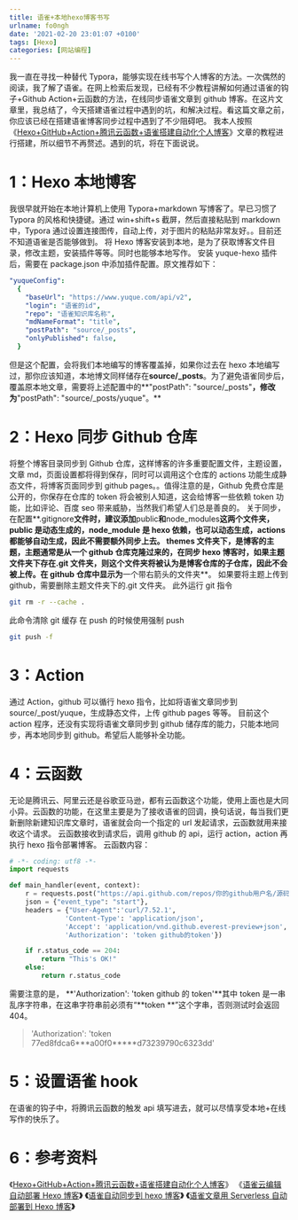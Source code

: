 ```yaml
---
title: 语雀+本地hexo博客书写
urlname: fo0ngh
date: '2021-02-20 23:01:07 +0100'
tags: [Hexo]
categories: [网站编程]
---
```


我一直在寻找一种替代 Typora，能够实现在线书写个人博客的方法。一次偶然的阅读，我了解了语雀。在网上检索后发现，已经有不少教程讲解如何通过语雀的钩子+Github Action+云函数的方法，在线同步语雀文章到 github 博客。在这片文章里，我总结了，今天搭建语雀过程中遇到的坑，和解决过程。看这篇文章之前，你应该已经在搭建语雀博客同步过程中遇到了不少阻碍吧。
我本人按照《[Hexo+GitHub+Action+腾讯云函数+语雀搭建自动化个人博客](https://www.kikohk.top/article/3899/)》文章的教程进行搭建，所以细节不再赘述。遇到的坑，将在下面说说。

# 1：Hexo 本地博客

我很早就开始在本地计算机上使用 Typora+markdown 写博客了。早已习惯了 Typora 的风格和快捷键。通过 win+shift+s 截屏，然后直接粘贴到 markdown 中，Typora 通过设置连接图传，自动上传，对于图片的粘贴非常友好。。目前还不知道语雀是否能够做到。
将 Hexo 博客安装到本地，是为了获取博客文件目录，修改主题，安装插件等等。同时也能够本地写作。
安装 yuque-hexo 插件后，需要在 package.json 中添加插件配置。原文推荐如下：

```yaml
"yuqueConfig":
  {
    "baseUrl": "https://www.yuque.com/api/v2",
    "login": "语雀的id",
    "repo": "语雀知识库名称",
    "mdNameFormat": "title",
    "postPath": "source/_posts",
    "onlyPublished": false,
  }
```

但是这个配置，会将我们本地编写的博客覆盖掉，如果你过去在 hexo 本地编写过，那你应该知道，本地博文同样储存在**source/\_posts**。为了避免语雀同步后，覆盖原本地文章，需要将上述配置中的**"postPath": "source/\_posts"**，修改为**"postPath": "source/\_posts/yuque"。**

# 2：Hexo 同步 Github 仓库

将整个博客目录同步到 Github 仓库，这样博客的许多重要配置文件，主题设置，文章 md，页面设置都将得到保存，同时可以调用这个仓库的 actions 功能生成静态文件，将博客页面同步到 github pages。。值得注意的是，Github 免费仓库是公开的，你保存在仓库的 token 将会被别人知道，这会给博客一些依赖 token 功能，比如评论、百度 seo 带来威胁，当然我们希望人们总是善良的。
关于同步，在配置**.gitignore**文件时，建议添加**public**和**node_modules**这两个文件夹，public 是动态生成的，node_module 是 hexo 依赖，也可以动态生成，actions 都能够自动生成，因此不需要额外同步上去。
themes 文件夹下，是博客的主题，主题通常是从一个 github 仓库克隆过来的，在同步 hexo 博客时，如果主题文件夹下存在.git 文件夹，则这个文件夹将被认为是博客仓库的子仓库，因此不会被上传。在 github 仓库中显示为**一个带右箭头的文件夹**。
如果要将主题上传到 github，需要删除主题文件夹下的.git 文件夹。
此外运行 git 指令

```bash
git rm -r --cache .
```

此命令清除 git 缓存
在 push 的时候使用强制 push

```bash
git push -f
```

# 3：Action

通过 Action，github 可以循行 hexo 指令，比如将语雀文章同步到 source/\_post/yuque，生成静态文件，上传 github pages 等等。
目前这个 action 程序，还没有实现将语雀文章同步到 github 储存库的能力，只能本地同步，再本地同步到 github。希望后人能够补全功能。

# 4：云函数

无论是腾讯云、阿里云还是谷歌亚马逊，都有云函数这个功能，使用上面也是大同小异。云函数的功能，在这里主要是为了接收语雀的回调，换句话说，每当我们更新删除新建知识库文章时，语雀就会向一个指定的 url 发起请求，云函数就用来接收这个请求。
云函数接收到请求后，调用 github 的 api，运行 action，action 再执行 hexo 指令部署博客。
云函数内容：

```python
# -*- coding: utf8 -*-
import requests

def main_handler(event, context):
    r = requests.post("https://api.github.com/repos/你的github用户名/源码仓库名/dispatches",
    json = {"event_type": "start"},
    headers = {"User-Agent":'curl/7.52.1',
              'Content-Type': 'application/json',
              'Accept': 'application/vnd.github.everest-preview+json',
              'Authorization': 'token github的token'})

    if r.status_code == 204:
        return "This's OK!"
    else:
        return r.status_code

```

需要注意的是， **'Authorization': 'token github 的 token'**其中 token 是一串乱序字符串，在这串字符串前必须有“**token **”这个字串，否则测试时会返回 404。

> 'Authorization': 'token 77ed8fdca6**\*a00f0\*\*\***d73239790c6323dd'

# 5：设置语雀 hook

在语雀的钩子中，将腾讯云函数的触发 api 填写进去，就可以尽情享受本地+在线写作的快乐了。

# 6：参考资料

《[Hexo+GitHub+Action+腾讯云函数+语雀搭建自动化个人博客](https://www.kikohk.top/article/3899/)》
《[语雀云编辑自动部署 Hexo 博客](https://www.yuque.com/gavinluo/blog/yuque-auto-2-hexo)**》**
**《**[语雀自动同步到 hexo 博客](https://cloud.tencent.com/developer/article/1665753)**》**
**《**[语雀文章用 Serverless 自动部署到 Hexo 博客](https://www.tangruiping.com/post/yque-serverless-github-actions-hexo.html)**》**
